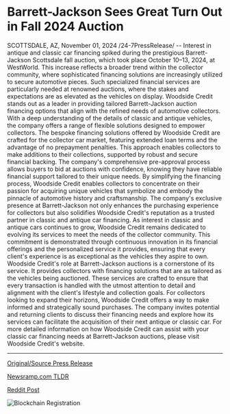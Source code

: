 # Barrett-Jackson Sees Great Turn Out in Fall 2024 Auction

SCOTTSDALE, AZ, November 01, 2024 /24-7PressRelease/ -- Interest in antique and classic car financing spiked during the prestigious Barrett-Jackson Scottsdale fall auction, which took place October 10–13, 2024, at WestWorld. This increase reflects a broader trend within the collector community, where sophisticated financing solutions are increasingly utilized to secure automotive pieces. Such specialized financial services are particularly needed at renowned auctions, where the stakes and expectations are as elevated as the vehicles on display.  Woodside Credit stands out as a leader in providing tailored Barrett-Jackson auction financing options that align with the refined needs of automotive collectors. With a deep understanding of the details of classic and antique vehicles, the company offers a range of flexible solutions designed to empower collectors.   The bespoke financing solutions offered by Woodside Credit are crafted for the collector car market, featuring extended loan terms and the advantage of no prepayment penalties. This approach enables collectors to make additions to their collections, supported by robust and secure financial backing. The company's comprehensive pre-approval process allows buyers to bid at auctions with confidence, knowing they have reliable financial support tailored to their unique needs.  By simplifying the financing process, Woodside Credit enables collectors to concentrate on their passion for acquiring unique vehicles that symbolize and embody the pinnacle of automotive history and craftsmanship. The company's exclusive presence at Barrett-Jackson not only enhances the purchasing experience for collectors but also solidifies Woodside Credit's reputation as a trusted partner in classic and antique car financing.  As interest in classic and antique cars continues to grow, Woodside Credit remains dedicated to evolving its services to meet the needs of the collector community. This commitment is demonstrated through continuous innovation in its financial offerings and the personalized service it provides, ensuring that every client's experience is as exceptional as the vehicles they aspire to own.  Woodside Credit's role at Barrett-Jackson auctions is a cornerstone of its service. It provides collectors with financing solutions that are as tailored as the vehicles being auctioned. These services are crafted to ensure that every transaction is handled with the utmost attention to detail and alignment with the client's lifestyle and collection goals.  For collectors looking to expand their horizons, Woodside Credit offers a way to make informed and strategically sound purchases. The company invites potential and returning clients to discuss their financing needs and explore how its services can facilitate the acquisition of their next antique or classic car.  For more detailed information on how Woodside Credit can assist with your classic car financing needs at Barrett-Jackson auctions, please visit Woodside Credit's website. 

---

[Original/Source Press Release](https://www.24-7pressrelease.com/press-release/515786/barrett-jackson-sees-great-turn-out-in-fall-2024-auction)
                    

[Newsramp.com TLDR](https://newsramp.com/curated-news/woodside-credit-leads-in-tailored-financing-at-barrett-jackson-auction/a3f1e9a01d79ec40d1ab26fdb0314a27) 

 



[Reddit Post](https://www.reddit.com/r/FinancialNewsramp/comments/1ggzt4h/woodside_credit_leads_in_tailored_financing_at/) 



![Blockchain Registration](https://cdn.newsramp.app/24-7PressRelease/qrcode/2411/1/quiptrvT.webp)